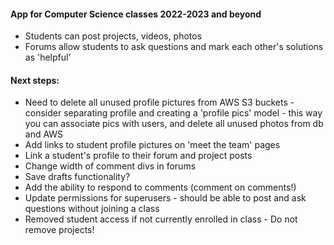 #### App for Computer Science classes 2022-2023 and beyond
- Students can post projects, videos, photos
- Forums allow students to ask questions and mark each other's solutions as 'helpful'

#### Next steps:
- Need to delete all unused profile pictures from AWS S3 buckets - consider separating profile and
  creating a 'profile pics' model - this way you can associate pics with users, and delete all
  unused photos from db and AWS
- Add links to student profile pictures on 'meet the team' pages
- Link a student's profile to their forum and project posts
- Change width of comment divs in forums
- Save drafts functionality?
- Add the ability to respond to comments (comment on comments!)
- Update permissions for superusers - should be able to post and ask questions without
  joining a class
- Removed student access if not currently enrolled in class - Do not remove projects!